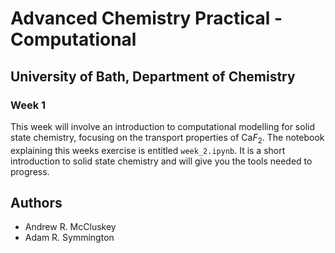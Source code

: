 # Advanced Chemistry Practical - Computational
## University of Bath, Department of Chemistry
### Week 1

This week will involve an introduction to computational modelling for solid state chemistry, focusing on the transport properties of Ca$F_2$. The notebook explaining this weeks exercise is entitled `week_2.ipynb`. It is a short introduction to solid state chemistry and will give you the tools needed to progress. 

## Authors

- Andrew R. McCluskey
- Adam R. Symmington